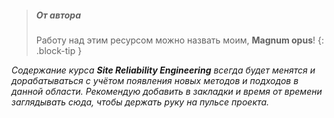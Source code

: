 > ##### От автора
>
> Работу над этим ресурсом можно назвать моим, **Magnum opus**!
{: .block-tip }

*Содержание курса **Site Reliability Engineering** всегда будет менятся и дорабатываться с учётом появления новых методов и подходов в данной области. Рекомендую добавить в закладки и время от времени заглядывать сюда, чтобы держать руку на пульсе проекта.*

